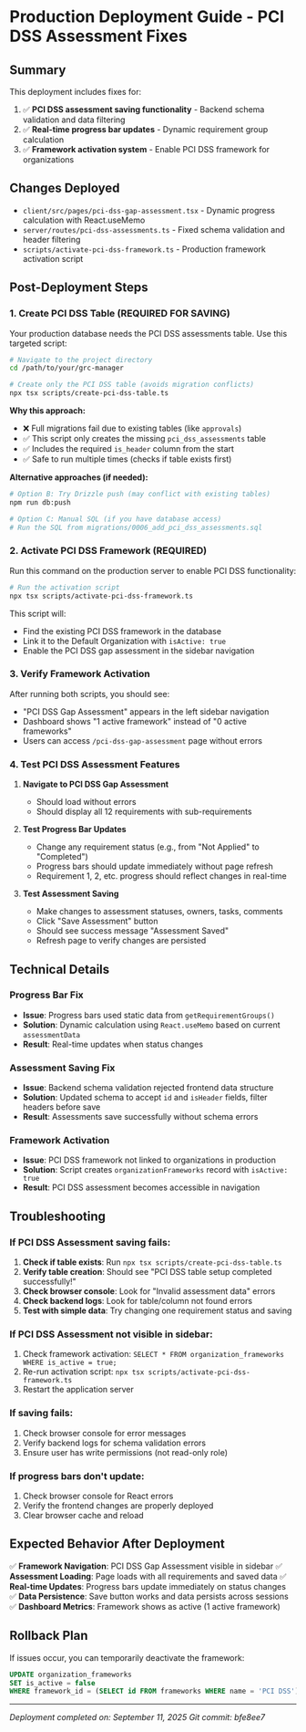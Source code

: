 # Production Deployment Guide - PCI DSS Assessment Fixes

## Summary
This deployment includes fixes for:
1. ✅ **PCI DSS assessment saving functionality** - Backend schema validation and data filtering
2. ✅ **Real-time progress bar updates** - Dynamic requirement group calculation
3. ✅ **Framework activation system** - Enable PCI DSS framework for organizations

## Changes Deployed
- `client/src/pages/pci-dss-gap-assessment.tsx` - Dynamic progress calculation with React.useMemo
- `server/routes/pci-dss-assessments.ts` - Fixed schema validation and header filtering  
- `scripts/activate-pci-dss-framework.ts` - Production framework activation script

## Post-Deployment Steps

### 1. Create PCI DSS Table (REQUIRED FOR SAVING)
Your production database needs the PCI DSS assessments table. Use this targeted script:

```bash
# Navigate to the project directory
cd /path/to/your/grc-manager

# Create only the PCI DSS table (avoids migration conflicts)
npx tsx scripts/create-pci-dss-table.ts
```

**Why this approach:**
- ❌ Full migrations fail due to existing tables (like `approvals`)
- ✅ This script only creates the missing `pci_dss_assessments` table
- ✅ Includes the required `is_header` column from the start
- ✅ Safe to run multiple times (checks if table exists first)

**Alternative approaches (if needed):**
```bash
# Option B: Try Drizzle push (may conflict with existing tables)
npm run db:push

# Option C: Manual SQL (if you have database access)
# Run the SQL from migrations/0006_add_pci_dss_assessments.sql
```

### 2. Activate PCI DSS Framework (REQUIRED)
Run this command on the production server to enable PCI DSS functionality:

```bash
# Run the activation script
npx tsx scripts/activate-pci-dss-framework.ts
```

This script will:
- Find the existing PCI DSS framework in the database
- Link it to the Default Organization with `isActive: true`
- Enable the PCI DSS gap assessment in the sidebar navigation

### 3. Verify Framework Activation
After running both scripts, you should see:
- "PCI DSS Gap Assessment" appears in the left sidebar navigation
- Dashboard shows "1 active framework" instead of "0 active frameworks"
- Users can access `/pci-dss-gap-assessment` page without errors

### 4. Test PCI DSS Assessment Features
1. **Navigate to PCI DSS Gap Assessment**
   - Should load without errors
   - Should display all 12 requirements with sub-requirements

2. **Test Progress Bar Updates**
   - Change any requirement status (e.g., from "Not Applied" to "Completed")
   - Progress bars should update immediately without page refresh
   - Requirement 1, 2, etc. progress should reflect changes in real-time

3. **Test Assessment Saving**
   - Make changes to assessment statuses, owners, tasks, comments
   - Click "Save Assessment" button
   - Should see success message "Assessment Saved"
   - Refresh page to verify changes are persisted

## Technical Details

### Progress Bar Fix
- **Issue**: Progress bars used static data from `getRequirementGroups()`
- **Solution**: Dynamic calculation using `React.useMemo` based on current `assessmentData`
- **Result**: Real-time updates when status changes

### Assessment Saving Fix  
- **Issue**: Backend schema validation rejected frontend data structure
- **Solution**: Updated schema to accept `id` and `isHeader` fields, filter headers before save
- **Result**: Assessments save successfully without schema errors

### Framework Activation
- **Issue**: PCI DSS framework not linked to organizations in production
- **Solution**: Script creates `organizationFrameworks` record with `isActive: true`
- **Result**: PCI DSS assessment becomes accessible in navigation

## Troubleshooting

### If PCI DSS Assessment saving fails:
1. **Check if table exists**: Run `npx tsx scripts/create-pci-dss-table.ts`
2. **Verify table creation**: Should see "PCI DSS table setup completed successfully!"
3. **Check browser console**: Look for "Invalid assessment data" errors
4. **Check backend logs**: Look for table/column not found errors
5. **Test with simple data**: Try changing one requirement status and saving

### If PCI DSS Assessment not visible in sidebar:
1. Check framework activation: `SELECT * FROM organization_frameworks WHERE is_active = true;`
2. Re-run activation script: `npx tsx scripts/activate-pci-dss-framework.ts`
3. Restart the application server

### If saving fails:
1. Check browser console for error messages
2. Verify backend logs for schema validation errors
3. Ensure user has write permissions (not read-only role)

### If progress bars don't update:
1. Check browser console for React errors
2. Verify the frontend changes are properly deployed
3. Clear browser cache and reload

## Expected Behavior After Deployment

✅ **Framework Navigation**: PCI DSS Gap Assessment visible in sidebar
✅ **Assessment Loading**: Page loads with all requirements and saved data
✅ **Real-time Updates**: Progress bars update immediately on status changes  
✅ **Data Persistence**: Save button works and data persists across sessions
✅ **Dashboard Metrics**: Framework shows as active (1 active framework)

## Rollback Plan
If issues occur, you can temporarily deactivate the framework:
```sql
UPDATE organization_frameworks 
SET is_active = false 
WHERE framework_id = (SELECT id FROM frameworks WHERE name = 'PCI DSS');
```

---
*Deployment completed on: September 11, 2025*
*Git commit: bfe8ee7*
